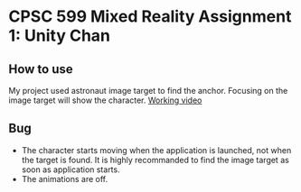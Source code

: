 # CPSC 599 Mixed Reality Assignment 1: Unity Chan
## How to use
My project used astronaut image target to find the anchor. Focusing on the image target will show the character.
[Working video](https://youtu.be/1hd_Zs1VChQ)
## Bug
* The character starts moving when the application is launched, not when the target is found. It is highly recommanded to find the image target as soon as application starts.
* The animations are off.


